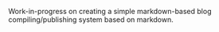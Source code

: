 Work-in-progress on creating a simple markdown-based blog compiling/publishing system based on markdown.
